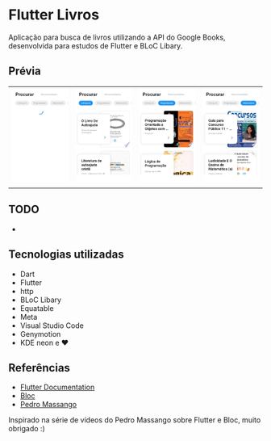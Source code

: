 # Flutter Livros

Aplicação para busca de livros utilizando a API do Google Books, desenvolvida para estudos de Flutter e BLoC Libary.

## Prévia

|                              |                              |                              |                              |
| :--------------------------: | :--------------------------: | :--------------------------: | :--------------------------: |
| ![alt](./screenshots/01.png) | ![alt](./screenshots/02.png) | ![alt](./screenshots/03.png) | ![alt](./screenshots/04.png) |
|                              |                              |                              |                              |

## TODO

-

## Tecnologias utilizadas

- Dart
- Flutter
- http
- BLoC Libary
- Equatable
- Meta
- Visual Studio Code
- Genymotion
- KDE neon e ❤

## Referências

- [Flutter Documentation](https://flutter.dev/docs)
- [Bloc](https://bloclibrary.dev/)
- [Pedro Massango](https://bit.ly/2TaRHTG)

Inspirado na série de vídeos do Pedro Massango sobre Flutter e Bloc, muito obrigado :)
